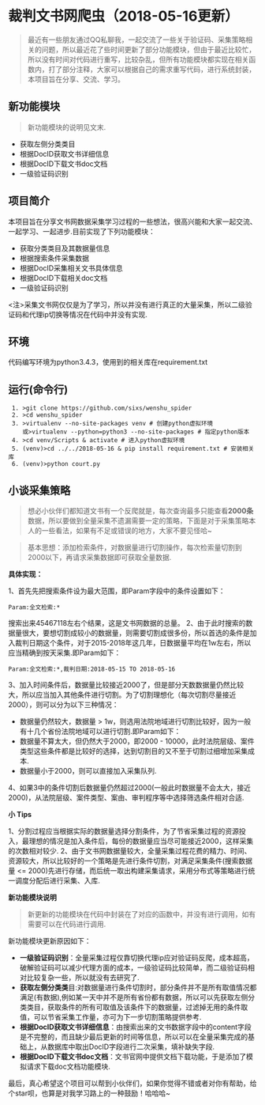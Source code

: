# 裁判文书网爬虫（2018-05-16更新）

> 最近有一些朋友通过QQ私聊我，一起交流了一些关于验证码、采集策略相关的问题，所以最近花了些时间更新了部分功能模块，但由于最近比较忙，所以没有时间对代码进行重写，比较杂乱，但所有功能模块都实现在相关函数内，打了部分注释，大家可以根据自己的需求重写代码，进行系统封装，本项目旨在分享、交流、学习。

## 新功能模块 ##

> 新功能模块的说明见文末.

 - 获取左侧分类类目
 - 根据DocID获取文书详细信息
 - 根据DocID下载文书doc文档
 - 一级验证码识别

## 项目简介 ##
本项目旨在分享文书网数据采集学习过程的一些想法，很高兴能和大家一起交流、一起学习、一起进步.目前实现了下列功能模块：

 - 获取分类类目及其数据量信息
 - 根据搜索条件采集数据
 - 根据DocID采集相关文书具体信息
 - 根据DocID下载相关doc文档
 - 一级验证码识别

<注>采集文书网仅仅是为了学习，所以并没有进行真正的大量采集，所以二级验证码和代理ip切换等情况在代码中并没有实现.

 
## 环境 ##
代码编写环境为python3.4.3，使用到的相关库在requirement.txt

## 运行(命令行) ##

     1. >git clone https://github.com/sixs/wenshu_spider
     2. >cd wenshu_spider 
     3. >virtualenv --no-site-packages venv # 创建python虚拟环境
        或>virtualenv --python=python3 --no-site-packages # 指定python版本
     4. >cd venv/Scripts & activate # 进入python虚拟环境
     5. (venv)>cd ../../2018-05-16 & pip install requirement.txt # 安装相关库
     6. (venv)>python court.py

## 小谈采集策略 ##

> 想必小伙伴们都知道文书有一个反爬就是，每次查询最多只能查看**2000条**数据，所以要做到全量采集不遗漏需要一定的策略，下面是对于采集策略本人的一些看法，如果有不足或错误的地方，大家不要见怪哈~

> 基本思想：添加检索条件，对数据量进行切割操作，每次检索量切割到2000以下，再请求采集数据即可获取全量数据.

**具体实现：**

1、首先先把搜索条件设为最大范围，即Param字段中的条件设置如下：

    Param:全文检索:*
搜索出来45467118左右个结果，这是文书网数据的总量。
2、由于此时搜索的数据量很大，要想切割成较小的数据量，则需要切割成很多份，所以首选的条件是加入裁判日期这个条件，对于2015-2018年这几年，日数据量平均在1w左右，所以应当精确到按天采集.即Param如下：

    Param:全文检索:*,裁判日期:2018-05-15 TO 2018-05-16
3、加入时间条件后，数据量比较接近2000了，但是部分天数数据量仍然比较大，所以应当加入其他条件进行切割。为了切割理想化（每次切割尽量接近2000），则可以分为以下三种情况：

 - 数据量仍然较大，数据量 > 1w，则选用法院地域进行切割比较好，因为一般有十几个省份法院地域可以进行切割.即Param如下：
 - 数据量不算太大，但仍然大于2000，即2000 - 10000，此时法院层级、案件类型这些条件都是比较好的选择，达到切割目的又不至于切割过细增加采集成本.
 - 数据量小于2000，则可以直接加入采集队列.

4、如果3中的条件切割后数据量仍然超过2000(一般此时数据量不会太大，接近2000)，从法院层级、案件类型、案由、审判程序等中选择筛选条件相对合适.


**小 Tips**

1、分割过程应当根据实际的数据量选择分割条件，为了节省采集过程的资源投入，最理想的情况是加入条件后，每份的数据量应当尽可能接近2000，这样采集的次数相对较少.
2、由于文书网数据量较大，全量采集过程花费的精力、时间、资源较大，所以比较好的一个策略是先进行条件切割，对满足采集条件(搜索数据量 <= 2000)先进行存储，而后统一取出构建采集请求，采用分布式等策略进行统一调度分配后进行采集、入库.

**新功能模块说明**

> 新更新的功能模块在代码中封装在了对应的函数中，并没有进行调用，如有需要可以在代码进行调用.

新功能模块更新原因如下：

 - **一级验证码识别**：全量采集过程仅靠切换代理ip应对验证码反爬，成本超高，破解验证码可以减少代理方面的成本，一级验证码比较简单，而二级验证码相对比较复杂一些，所以就没有去研究了.
 - **获取左侧分类类**目:对数据量进行条件切割时，部分条件并不是所有取值情况都满足(有数据),例如某一天中并不是所有省份都有数据，所以可以先获取左侧分类类目，获取条件的所有可取值及该条件下的数据量，过滤掉无用的条件取值，可以节省采集工作量，亦可为下一步切割策略提供参考.
 - **根据DocID获取文书详细信息**：由搜索出来的文书数据字段中的content字段是不完整的，而且缺少最后更新的时间等信息，所以可以在全量采集完成的基础上，从数据库中取出DocID字段进行二次采集，填补缺失字段.
 - **根据DocID下载文书doc文档**：文书官网中提供文档下载功能，于是添加了模拟请求下载doc文档功能模块.


最后，真心希望这个项目可以帮到小伙伴们，如果你觉得不错或者对你有帮助，给个star呗，也算是对我学习路上的一种鼓励！哈哈哈~

                                                                                            
